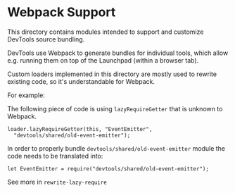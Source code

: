 # Webpack Support
This directory contains modules intended to support and customize
DevTools source bundling.

DevTools use Webpack to generate bundles for individual tools,
which allow e.g. running them on top of the Launchpad (within
a browser tab).

Custom loaders implemented in this directory are mostly used to
rewrite existing code, so it's understandable for Webpack.

For example:

The following piece of code is using `lazyRequireGetter` that
is unknown to Webpack.

```
loader.lazyRequireGetter(this, "EventEmitter",
  "devtools/shared/old-event-emitter");
```

In order to properly bundle `devtools/shared/old-event-emitter` module
the code needs to be translated into:

```
let EventEmitter = require("devtools/shared/old-event-emitter");
```

See more in `rewrite-lazy-require`
